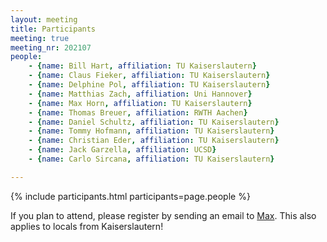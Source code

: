 ```yaml
---
layout: meeting
title: Participants
meeting: true
meeting_nr: 202107
people:
    - {name: Bill Hart, affiliation: TU Kaiserslautern}
    - {name: Claus Fieker, affiliation: TU Kaiserslautern}
    - {name: Delphine Pol, affiliation: TU Kaiserslautern}
    - {name: Matthias Zach, affiliation: Uni Hannover}
    - {name: Max Horn, affiliation: TU Kaiserslautern}
    - {name: Thomas Breuer, affiliation: RWTH Aachen}
    - {name: Daniel Schultz, affiliation: TU Kaiserslautern}
    - {name: Tommy Hofmann, affiliation: TU Kaiserslautern}
    - {name: Christian Eder, affiliation: TU Kaiserslautern}
    - {name: Jack Garzella, affiliation: UCSD}
    - {name: Carlo Sircana, affiliation: TU Kaiserslautern}

---
```


{% include participants.html participants=page.people %}

If you plan to attend, please register by sending an email
to [Max](mailto:horn@mathematik.uni-kl.de).
This also applies to locals from Kaiserslautern!
